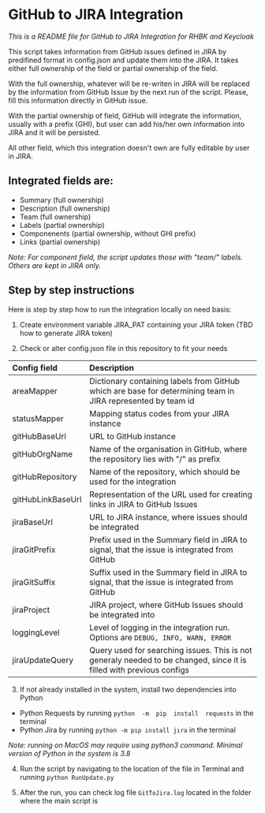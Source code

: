 
# GitHub to JIRA Integration
*This is a README file for GitHub to JIRA Integration for RHBK and Keycloak*

This script takes information from GitHub issues defined in JIRA by predifined format in config.json and update them into the JIRA. It takes either full ownership of the field or partial ownership of the field.

With the full ownership, whatever will be re-writen in JIRA will be replaced by the information from GitHub Issue by the next run of the script. Please, fill this information directly in GitHub issue.

With the partial ownership of field, GitHub will integrate the information, usually with a prefix (GHI), but user can add his/her own information into JIRA and it will be persisted.

All other field, which this integration doesn't own are fully editable by user in JIRA.

## Integrated fields are:

 - Summary (full ownership) 
 - Description (full ownership) 
 - Team (full
   ownership) 
 - Labels (partial ownership)
 - Componenents (partial ownership, without GHI prefix)
 - Links (partial ownership)

 *Note: For component field, the script updates those with "team/" labels. Others are kept in JIRA only.*
 
 ## Step by step instructions
Here is step by step how to run the integration locally on need basis:

1. Create environment variable JIRA_PAT containing your JIRA token (TBD how to generate JIRA token)

2. Check or alter config.json file in this repository to fit your needs

| Config field           |                 Description                        |
| :--  | :-- |
| areaMapper | Dictionary containing labels from GitHub which are base for determining team in JIRA represented by team id|
| statusMapper | Mapping status codes from your JIRA instance |
| gitHubBaseUrl | URL to GitHub instance |
| gitHubOrgName | Name of the organisation in GitHub, where the repository lies with "/" as prefix |
| gitHubRepository | Name of the repository, which should be used for the integration |
| gitHubLinkBaseUrl | Representation of the URL used for creating links in JIRA to GitHub Issues |
| jiraBaseUrl | URL to JIRA instance, where issues should be integrated |
| jiraGitPrefix | Prefix used in the Summary field in JIRA to signal, that the issue is integrated from GitHub |
| jiraGitSuffix | Suffix used in the Summary field in JIRA to signal, that the issue is integrated from GitHub |
| jiraProject | JIRA project, where GitHub Issues should be integrated into |
| loggingLevel | Level of logging in the integration run. Options are `DEBUG, INFO, WARN, ERROR`|
| jiraUpdateQuery | Query used for searching issues. This is not generaly needed to be changed, since it is filled with previous configs |

3. If not already installed in the system, install two dependencies into Python
- Python Requests by running `python  -m  pip  install  requests` in the terminal
- Python Jira by running `python -m pip install jira` in the terminal

*Note: running on MacOS may require using python3 command. Minimal version of Python in the system is 3.8*

4. Run the script by navigating to the location of the file in Terminal and running `python RunUpdate.py`

5. After the run, you can check log file `GitToJira.log` located in the folder where the main script is